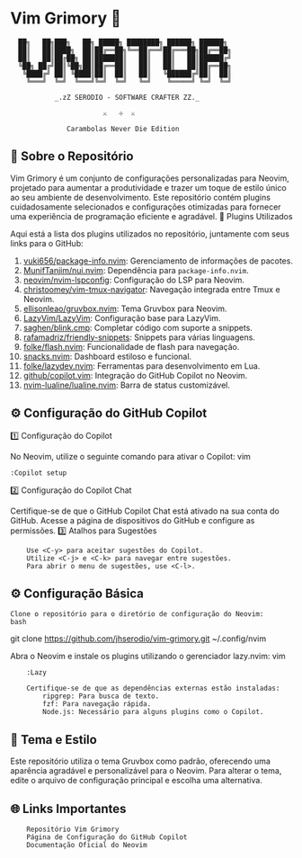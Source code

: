 # Vim Grimory 🌟


      ██╗   ██╗███╗   ██╗ █████╗ ████████╗ ██████╗ ██████╗ 
      ██║   ██║████╗  ██║██╔══██╗╚══██╔══╝██╔═══██╗██╔══██╗
      ██║   ██║██╔██╗ ██║███████║   ██║   ██║   ██║██████╔╝
      ╚██╗ ██╔╝██║╚██╗██║██╔══██║   ██║   ██║   ██║██╔══██╗
       ╚████╔╝ ██║ ╚████║██║  ██║   ██║   ╚██████╔╝██║  ██║
        ╚═══╝  ╚═╝  ╚═══╝╚═╝  ╚═╝   ╚═╝    ╚═════╝ ╚═╝  ╚═╝

               _.zZ SERODIO - SOFTWARE CRAFTER ZZ._
        
                           ⚔   ☩  ⚔
        
                  Carambolas Never Die Edition

## 🌟 Sobre o Repositório

Vim Grimory é um conjunto de configurações personalizadas para Neovim, projetado para aumentar a produtividade e trazer um toque de estilo único ao seu ambiente de desenvolvimento. Este repositório contém plugins cuidadosamente selecionados e configurações otimizadas para fornecer uma experiência de programação eficiente e agradável.
🌟 Plugins Utilizados

Aqui está a lista dos plugins utilizados no repositório, juntamente com seus links para o GitHub:

1. [vuki656/package-info.nvim](https://github.com/vuki656/package-info.nvim): Gerenciamento de informações de pacotes.
2. [MunifTanjim/nui.nvim](https://github.com/MunifTanjim/nui.nvim): Dependência para `package-info.nvim`.
3. [neovim/nvim-lspconfig](https://github.com/neovim/nvim-lspconfig): Configuração do LSP para Neovim.
4. [christoomey/vim-tmux-navigator](https://github.com/christoomey/vim-tmux-navigator): Navegação integrada entre Tmux e Neovim.
5. [ellisonleao/gruvbox.nvim](https://github.com/ellisonleao/gruvbox.nvim): Tema Gruvbox para Neovim.
6. [LazyVim/LazyVim](https://github.com/LazyVim/LazyVim): Configuração base para LazyVim.
7. [saghen/blink.cmp](https://github.com/saghen/blink.cmp): Completar código com suporte a snippets.
8. [rafamadriz/friendly-snippets](https://github.com/rafamadriz/friendly-snippets): Snippets para várias linguagens.
9. [folke/flash.nvim](https://github.com/folke/flash.nvim): Funcionalidade de flash para navegação.
10. [snacks.nvim](https://github.com/snacks.nvim): Dashboard estiloso e funcional.
11. [folke/lazydev.nvim](https://github.com/folke/lazydev.nvim): Ferramentas para desenvolvimento em Lua.
12. [github/copilot.vim](https://github.com/github/copilot.vim): Integração do GitHub Copilot no Neovim.
13. [nvim-lualine/lualine.nvim](https://github.com/nvim-lualine/lualine.nvim): Barra de status customizável.

## ⚙️ Configuração do GitHub Copilot
1️⃣ Configuração do Copilot

No Neovim, utilize o seguinte comando para ativar o Copilot:
vim

```
:Copilot setup

```

2️⃣ Configuração do Copilot Chat

Certifique-se de que o GitHub Copilot Chat está ativado na sua conta do GitHub. Acesse a página de dispositivos do GitHub e configure as permissões.
3️⃣ Atalhos para Sugestões

```
    Use <C-y> para aceitar sugestões do Copilot.
    Utilize <C-j> e <C-k> para navegar entre sugestões.
    Para abrir o menu de sugestões, use <C-l>.

```
## ⚙️ Configuração Básica

    Clone o repositório para o diretório de configuração do Neovim:
    bash

git clone https://github.com/jhserodio/vim-grimory.git ~/.config/nvim

Abra o Neovim e instale os plugins utilizando o gerenciador lazy.nvim:
vim

```
    :Lazy

    Certifique-se de que as dependências externas estão instaladas:
        ripgrep: Para busca de texto.
        fzf: Para navegação rápida.
        Node.js: Necessário para alguns plugins como o Copilot.

```

## 🎨 Tema e Estilo

Este repositório utiliza o tema Gruvbox como padrão, oferecendo uma aparência agradável e personalizável para o Neovim. Para alterar o tema, edite o arquivo de configuração principal e escolha uma alternativa.
## 🌐 Links Importantes

```
    Repositório Vim Grimory
    Página de Configuração do GitHub Copilot
    Documentação Oficial do Neovim
```

